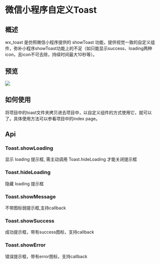 # 微信小程序自定义Toast
## 概述

wx_toast 是仿照微信小程序提供的 showToast 功能，提供视觉一致的自定义组件，弥补小程序showToast功能上的不足（如只能显示success、loading两种icon，且icon不可去除，持续时间最大10秒等）。

## 预览
<img src="https://github.com/WJustin/wx_toast/blob/master/toast.gif" />

## 如何使用
将项目中的toast文件夹拷贝进去项目中，以自定义组件的方式使用它，就可以了。具体使用方法可以参看项目中的index page。
## Api
### Toast.showLoading
显示 loading 提示框, 需主动调用 Toast.hideLoading 才能关闭提示框
### Toast.hideLoading
隐藏 loading 提示框
### Toast.showMessage
不带图标弱提示框,支持callback
### Toast.showSuccess
成功提示框，带有success图标，支持callback
### Toast.showError
错误提示框，带有error图标，支持callback

